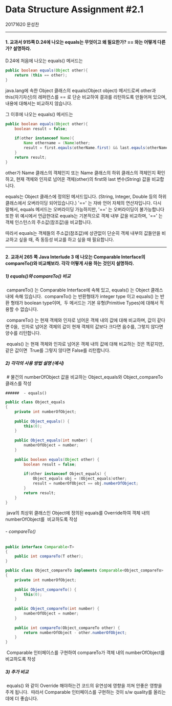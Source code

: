 # Data Structure Assignment #2.1

20171620 문성찬

------

#### 1. 교과서 915쪽 D.24에 나오는 equals는 무엇이고  왜 필요한가? == 와는 어떻게 다른가? 설명하라.

D.24에 처음에 나오는 equals() 메서드는

```java
public boolean equals(Object other){
    return (this == other);
}
```

java.lang에 속한 Object 클래스의 equals(Object object) 메서드로써 other과 this(자기자신)의 
레퍼런스를 == 로 단순 비교하여 결과를 리턴하도록 만들어져 있으며, 내용에 대해서는 
비교하지 않습니다.

그 이후에 나오는 equals() 메서드는

```java
public boolean equals(Object other){
	boolean result = false;
    
    if(other instanceof Name){
        Name othername = (Name)other;
        result = first.eqauls(otherName.first) && last.eqauls(otherName.last);
    }
    return result;
}
```

other가 Name 클래스의 객체인지 또는 Name 클래스의 하위 클래스의 객체인지 확인하고, 
현재 객체와 인자로 넘어온 객체(other)의 first와 last 변수(String) 값을 비교합니다.

equals는 Object 클래스에 정의된 메서드입니다. 
(String, Integer, Double 등의 하위 클래스에서 오버라이딩 되어있습니다.)
'==' 는 자바 언어 자체의 연산자입니다.
다시 말해서, equals 메서드는 오버라이딩 가능하지만, '==' 는 오버라이딩이 불가능합니다
또한 위 예시에서 언급한대로 equals는 기본적으로 객체 내부 값을 비교하며, '==' 는 객체 인스턴스의 
주소값(참조값)을 비교합니다.

따라서 equals는 객체들의 주소값(참조값)에 상관없이 단순히 객체 내부의 값들만을 비교하고 싶을 때, 
즉 동등성 비교를 하고 싶을 때 필요합니다.

------



#### 2. 교과서 265 쪽 Java  Interlude 3 에 나오는 Comparable Interface의 compareTo()와 비교해보라. 각각 어떻게 사용 하는 것인지 설명하라.

##### 1) equals()와 compareTo() 비교

​	campareTo() 는 Comparable Interface에 속해 있고, equals() 는 Object 클래스 내에 속해 있습니다.
​	compareTo() 는 반환형태가 integer type 이고 equals() 는 반환 형태가 boolean type이며, 
​	두 메서드는 기본 유형(Primitive Types)에 대해서 적용할 수 없습니다.

​	compareTo() 는 현재 객체와 인자로 넘어온 객체 내의 값에 대해 비교하며, 값이 같다면 0을, 
​	인자로 넘어온 객체의 값이 현재 객체의 값보다 크다면 음수를, 그렇지 않다면 양수를 리턴합니다.

​	equals() 는 현재 객체와 인자로 넘어온 객체 내의 값에 대해 비교하는 것은 똑같지만, 같은 값이면 
​	True를 그렇지 않다면 False를 리턴합니다.

##### 2) 각각의 사용 방법 설명 (예시)

​	# 물건의 numberOfObject 값을 비교하는 Object_equals와 Object_compareTo 클래스를 작성

	###### 	- equals()

```java
public class Object_equals 
{	
	private	int numberOfObject;
	
	public Object_equals() {
		this(0);
	}
	
	public Object_equals(int number) {
		numberOfObject = number;
	}
	
	public boolean equals(Object other) {
		boolean result = false;
		
		if(other instanceof Object_equals) {
			Object_equals obj = (Object_equals)other;
			result = numberOfObject == obj.numberOfObject;
		}
		return result;
	}
}
```

​	java의 최상위 클래스인 Object에 정의된 equals를 Override하여 객체 내의 numberOfObject를 
​	비교하도록 작성

###### 	- compareTo()

```java
public interface Comparable<T> 
{
	public int compareTo(T other);
}
```

```java
public class Object_compareTo implements Comparable<Object_compareTo> 
{
	private	int numberOfObject;
	
	public Object_compareTo() {
		this(0);
	}
	
	public Object_compareTo(int number) {
		numberOfObject = number;
	}
	
	public int compareTo(Object_compareTo other) {
		return numberOfObject - other.numberOfObject;
	}
}
```

​	Comparable 인터페이스를 구현하여 compareTo가 객체 내의 numberOfObject를 비교하도록 작성

##### 3) 추가 비교

​	equals() 와 같이 Override 해야하는건 코드의 유연성에 영향을 끼쳐 안좋은 영향을 주게 됩니다.
​	따라서 Comparable 인터페이스를 구현하는 것이 s/w quality를 올리는 데에 더 좋습니다.